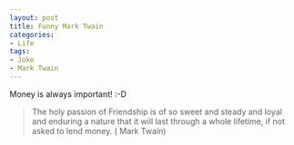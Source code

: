 ```yaml
---
layout: post
title: Funny Mark Twain
categories:
- Life
tags:
- Joke
- Mark Twain
---
```


Money is always important! :-D

> The holy passion of Friendship is of so sweet and steady and loyal and enduring a nature that it will last through a whole lifetime, if not asked to lend money. ( Mark Twain)

